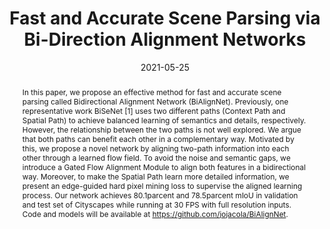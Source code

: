 ---
# Documentation: https://wowchemy.com/docs/managing-content/

title: "Fast and Accurate Scene Parsing via Bi-Direction Alignment Networks"
authors: [Xiangtai Li, Yunhai Tong]
date: 2021-05-25
doi: ""

# Schedule page publish date (NOT publication's date).
publishDate: 2021-05-25

# Publication type.
# Legend: 0 = Uncategorized; 1 = Conference paper; 2 = Journal article;
# 3 = Preprint / Working Paper; 4 = Report; 5 = Book; 6 = Book section;
# 7 = Thesis; 8 = Patent
publication_types: ["1"]

# Publication name and optional abbreviated publication name.
publication: "In *2021 IEEE International Conference on Image Processing (ICIP)*"
publication_short: "In *ICIP 2021*"

abstract: "In this paper, we propose an effective method for fast and accurate scene parsing called Bidirectional Alignment Network (BiAlignNet). Previously, one representative work BiSeNet [1] uses two different paths (Context Path and Spatial Path) to achieve balanced learning of semantics and details, respectively. However, the relationship between the two paths is not well explored. We argue that both paths can benefit each other in a complementary way. Motivated by this, we propose a novel network by aligning two-path information into each other through a learned flow field. To avoid the noise and semantic gaps, we introduce a Gated Flow Alignment Module to align both features in a bidirectional way. Moreover, to make the Spatial Path learn more detailed information, we present an edge-guided hard pixel mining loss to supervise the aligned learning process. Our network achieves 80.1parcent and 78.5parcent mIoU in validation and test set of Cityscapes while running at 30 FPS with full resolution inputs. Code and models will be available at https://github.com/jojacola/BiAlignNet."

# Summary. An optional shortened abstract.
summary: "Fast and accurate scene parsing via bi-direction alignment networks"

tags: []
categories: []
featured: true

# Custom links (optional).
#   Uncomment and edit lines below to show custom links.
links:
- name: Link
  url: https://ieeexplore.ieee.org/abstract/document/9506720
  icon_pack: fas
  icon: link
- name: Code
  url: https://github.com/jojacola/BiAlignNet
  icon_pack: fab
  icon: github

url_pdf: 
url_code: 
url_dataset:
url_poster:
url_project:
url_slides:
url_source: 
url_video:

# Featured image
# To use, add an image named `featured.jpg/png` to your page's folder. 
# Focal points: Smart, Center, TopLeft, Top, TopRight, Left, Right, BottomLeft, Bottom, BottomRight.
image:
  caption: ""
  focal_point: ""
  preview_only: false

# Associated Projects (optional).
#   Associate this publication with one or more of your projects.
#   Simply enter your project's folder or file name without extension.
#   E.g. `internal-project` references `content/project/internal-project/index.md`.
#   Otherwise, set `projects: []`.
projects: []

# Slides (optional).
#   Associate this publication with Markdown slides.
#   Simply enter your slide deck's filename without extension.
#   E.g. `slides: "example"` references `content/slides/example/index.md`.
#   Otherwise, set `slides: ""`.
slides: ""
---